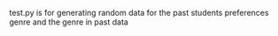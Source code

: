 test.py is for generating random data for the past students preferences genre and the genre in past data
